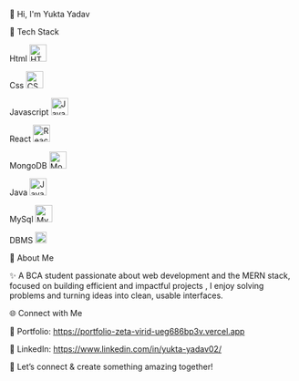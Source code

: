 👋 Hi, I'm Yukta Yadav

🔧 Tech Stack

Html  <img src="https://cdn.jsdelivr.net/gh/devicons/devicon/icons/html5/html5-original.svg" alt="HTML5" width="30px"/>


Css  <img src="https://cdn.jsdelivr.net/gh/devicons/devicon/icons/css3/css3-original.svg" alt="CSS3" width="30px"/>


Javascript <img src="https://cdn.jsdelivr.net/gh/devicons/devicon/icons/javascript/javascript-original.svg" alt="JavaScript" width="30px"/>


React <img src="https://cdn.jsdelivr.net/gh/devicons/devicon/icons/react/react-original.svg" alt="React" width="30px"/>


MongoDB <img src="https://cdn.jsdelivr.net/gh/devicons/devicon/icons/mongodb/mongodb-original.svg" alt="MongoDB" width="30px"/>


Java <img src="https://cdn.jsdelivr.net/gh/devicons/devicon/icons/java/java-original.svg" alt="Java" width="30px"/>


MySql <img src="https://cdn.jsdelivr.net/gh/devicons/devicon/icons/mysql/mysql-original.svg" alt="MySQL" width="30px"/>


DBMS  <img src="https://img.icons8.com/ios-filled/50/000000/database.png" alt="DBMS" width="20px"/>


🎯 About Me

 ✨ A BCA student passionate about web development and the MERN stack, focused on building efficient and impactful projects , I enjoy solving problems and turning ideas into clean, usable interfaces.

 🌐 Connect with Me

 📂 Portfolio: https://portfolio-zeta-virid-ueg686bp3v.vercel.app

🔗 LinkedIn: https://www.linkedin.com/in/yukta-yadav02/

💬 Let’s connect & create something amazing together!

<!--
**Yukta-Yadav02/Yukta-Yadav02** is a ✨ _special_ ✨ repository because its `README.md` (this file) appears on your GitHub profile.

Here are some ideas to get you started:

- 🔭 I’m currently working on ...
- 🌱 I’m currently learning ...
- 👯 I’m looking to collaborate on ...
- 🤔 I’m looking for help with ...
- 💬 Ask me about ...
- 📫 How to reach me: ...
- 😄 Pronouns: ...
- ⚡ Fun fact: ...
-->
